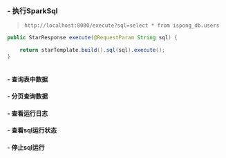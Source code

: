 ### - 执行SparkSql

> `http://localhost:8080/execute?sql=select * from ispong_db.users` 

```java
public StarResponse execute(@RequestParam String sql) {

    return starTemplate.build().sql(sql).execute();
}
```

```json

```

#### - 查询表中数据


#### - 分页查询数据


#### - 查看运行日志


#### - 查看sql运行状态


#### - 停止sql运行
